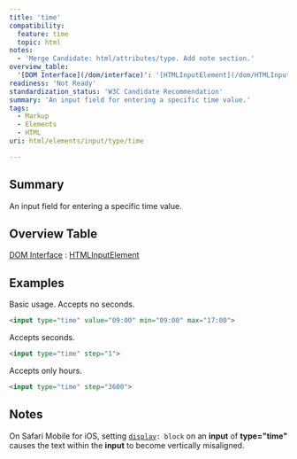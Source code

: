 ```yaml
---
title: 'time'
compatibility:
  feature: time
  topic: html
notes:
  - 'Merge Candidate: html/attributes/type. Add note section.'
overview_table:
  '[DOM Interface](/dom/interface)': '[HTMLInputElement](/dom/HTMLInputElement)'
readiness: 'Not Ready'
standardization_status: 'W3C Candidate Recommendation'
summary: 'An input field for entering a specific time value.'
tags:
  - Markup
  - Elements
  - HTML
uri: html/elements/input/type/time

---
```

## Summary

An input field for entering a specific time value.

## Overview Table

[DOM Interface](/dom/interface)
:   [HTMLInputElement](/dom/HTMLInputElement)

## Examples

Basic usage. Accepts no seconds.

``` html
<input type="time" value="09:00" min="09:00" max="17:00">
```

Accepts seconds.

``` html
<input type="time" step="1">
```

Accepts only hours.

``` html
<input type="time" step="3600">
```

## Notes

On Safari Mobile for iOS, setting [`display`](/css/properties/display)`: block` on an **input** of **type="time"** causes the text within the **input** to become vertically misaligned.
